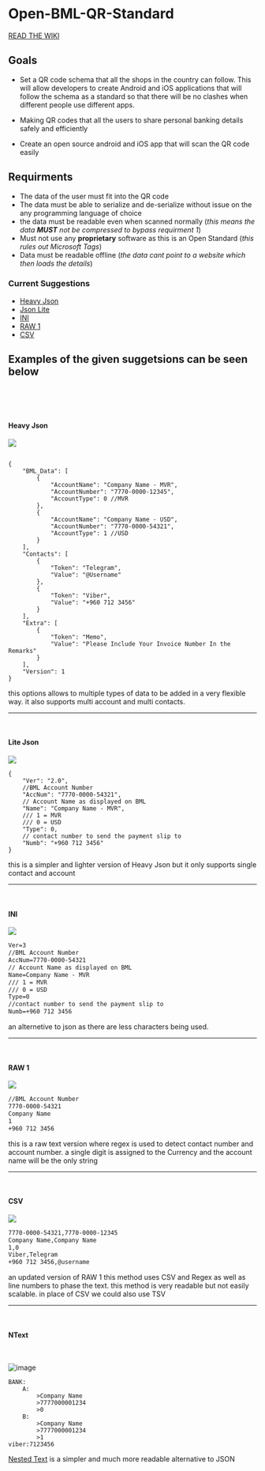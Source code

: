 # Open-BML-QR-Standard

[READ THE WIKI](https://github.com/WhoIsFishie/Open-BML-QR-Standard/wiki)

## Goals
- Set a QR code schema that all the shops in the country can follow. This will allow developers to create Android and iOS applications that will follow the schema as a standard so that there will be no clashes when different people use different apps.

- Making QR codes that all the users to share personal banking details safely and efficiently

- Create an open source android and iOS app that will scan the QR code easily

## Requirments
- The data of the user must fit into the QR code
- The data must be able to serialize and de-serialize without issue on the any programming language of choice
- the data must be readable even when scanned normally (*this means the data **MUST** not be compressed to bypass requirment 1*)
- Must not use any **proprietary** software as this is an Open Standard (*this rules out Microsoft Tags*)
- Data must be readable offline (*the data cant point to a website which then loads the details*)

### Current Suggestions
- [Heavy Json](https://github.com/WhoIsFishie/Open-BML-QR-Standard/blob/main/README.md#heavy-json "Heavy Json")
- [Json Lite](https://github.com/WhoIsFishie/Open-BML-QR-Standard/blob/main/README.md#lite-json "Json Lite")
- [INI](https://github.com/WhoIsFishie/Open-BML-QR-Standard/blob/main/README.md#ini "INI")
- [RAW 1](https://github.com/WhoIsFishie/Open-BML-QR-Standard/blob/main/README.md#raw-1 "RAW 1")
- [CSV](https://github.com/WhoIsFishie/Open-BML-QR-Standard/blob/main/README.md#csv "CSV")

## Examples of the given suggetsions can be seen below
<br>
<br>
<br>


#### Heavy Json

[![](https://github.com/WhoIsFishie/Open-BML-QR-Standard/blob/main/Img/Heavy%20Json.png)](https://github.com/WhoIsFishie/Open-BML-QR-Standard/blob/main/Img/Heavy%20Json.png)

```jsonc

{
    "BML_Data": [
        { 
            "AccountName": "Company Name - MVR",
            "AccountNumber": "7770-0000-12345",
            "AccountType": 0 //MVR
        },
        { 
            "AccountName": "Company Name - USD",
            "AccountNumber": "7770-0000-54321",
            "AccountType": 1 //USD
        }
    ],
    "Contacts": [
        { 
            "Token": "Telegram",
            "Value": "@Username"
        },
        { 
            "Token": "Viber",
            "Value": "+960 712 3456"
        }
    ],
    "Extra": [
        { 
            "Token": "Memo",
            "Value": "Please Include Your Invoice Number In the Remarks"
        }
    ],
    "Version": 1
}
```
this options allows to multiple types of data to be added in a very flexible way. it also supports multi account and multi contacts.

------------

<br>




#### Lite Json
[![](https://github.com/WhoIsFishie/Open-BML-QR-Standard/blob/main/Img/Json%20Lite.png)](https://github.com/WhoIsFishie/Open-BML-QR-Standard/blob/main/Img/Json%20Lite.png)
```jsonc
{
    "Ver": "2.0",
    //BML Account Number
    "AccNum": "7770-0000-54321",
    // Account Name as displayed on BML
    "Name": "Company Name - MVR",
    /// 1 = MVR
    /// 0 = USD
    "Type": 0,
    // contact number to send the payment slip to
    "Numb": "+960 712 3456"
}
```
this is a simpler and lighter version of Heavy Json but it only supports single contact and account

------------
<br>



#### INI
[![](https://github.com/WhoIsFishie/Open-BML-QR-Standard/blob/main/Img/Ini.png)](https://github.com/WhoIsFishie/Open-BML-QR-Standard/blob/main/Img/Ini.png)
```asp
Ver=3
//BML Account Number
AccNum=7770-0000-54321
// Account Name as displayed on BML
Name=Company Name - MVR
/// 1 = MVR
/// 0 = USD
Type=0
//contact number to send the payment slip to
Numb=+960 712 3456
```
an alternetive to json as there are less characters being used.

------------

<br>

#### RAW 1
[![](https://github.com/WhoIsFishie/Open-BML-QR-Standard/blob/main/Img/RAW1.png)](https://github.com/WhoIsFishie/Open-BML-QR-Standard/blob/main/Img/RAW1.png)
```txt
//BML Account Number
7770-0000-54321
Company Name
1
+960 712 3456
```
this is a raw text version where regex is used to detect contact number and account number. a single digit is assigned to the Currency and the account name will be the only string

------------

<br>


#### CSV
[![](https://github.com/WhoIsFishie/Open-BML-QR-Standard/blob/main/Img/CSV.png)](https://github.com/WhoIsFishie/Open-BML-QR-Standard/blob/main/Img/CSV.png)
```txt
7770-0000-54321,7770-0000-12345
Company Name,Company Name
1,0
Viber,Telegram
+960 712 3456,@username
```
an updated version of RAW 1
this method uses CSV and Regex as well as line numbers to phase the text. this method is very readable but not easily scalable. in place of CSV we could also use TSV

------------
<br>

#### NText

<br>

![image](https://user-images.githubusercontent.com/83373559/199571658-26e7ccbe-9f91-4d7c-a4e3-02e18e2dfc5c.png)
```NextedText
BANK:
    A:
        >Company Name
        >7777000001234
        >0
    B:
        >Company Name
        >7777000001234
        >1
viber:7123456
```
[Nested Text](https://nestedtext.org/en/stable/) is a simpler and much more readable alternative to JSON 
